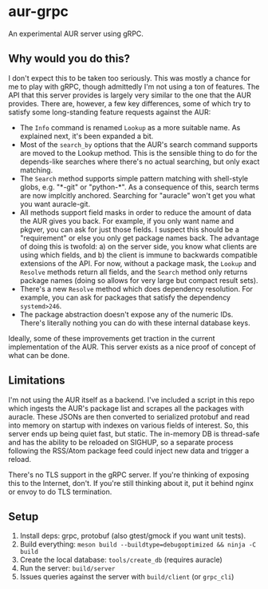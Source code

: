 # aur-grpc

An experimental AUR server using gRPC.

## Why would you do this?

I don't expect this to be taken too seriously. This was mostly a chance for me
to play with gRPC, though admittedly I'm not using a ton of features. The API
that this server provides is largely very similar to the one that the AUR
provides.  There are, however, a few key differences, some of which try to
satisfy some long-standing feature requests against the AUR:

* The `Info` command is renamed `Lookup` as a more suitable name. As explained
  next, it's been expanded a bit.
* Most of the `search_by` options that the AUR's search command supports are
  moved to the Lookup method. This is the sensible thing to do for the
  depends-like searches where there's no actual searching, but only exact
  matching.
* The `Search` method supports simple pattern matching with shell-style globs,
  e.g. "\*-git" or "python-\*". As a consequence of this, search terms are now
  implcitly anchored. Searching for "auracle" won't get you what you want
  auracle-git.
* All methods support field masks in order to reduce the amount of data the AUR
  gives you back. For example, if you only want name and pkgver, you can ask
  for just those fields. I suspect this should be a "requirement" or else you
  only get package names back. The advantage of doing this is twofold: a) on the
  server side, you know what clients are using which fields, and b) the client is
  immune to backwards compatible extensions of the API. For now, without a
  package mask, the `Lookup` and `Resolve` methods return all fields, and the
  `Search` method only returns package names (doing so allows for very large but
  compact result sets).
* There's a new `Resolve` method which does dependency resolution. For example,
  you can ask for packages that satisfy the dependency `systemd>246`.
* The package abstraction doesn't expose any of the numeric IDs. There's literally
  nothing you can do with these internal database keys.

Ideally, some of these improvements get traction in the current implementation
of the AUR. This server exists as a nice proof of concept of what can be done.

## Limitations

I'm not using the AUR itself as a backend. I've included a script in this repo
which ingests the AUR's package list and scrapes all the packages with auracle.
These JSONs are then converted to serialized protobuf and read into memory on
startup with indexes on various fields of interest. So, this server ends up
being quiet fast, but static. The in-memory DB is thread-safe and has the
ability to be reloaded on SIGHUP, so a separate process following the RSS/Atom
package feed could inject new data and trigger a reload.

There's no TLS support in the gRPC server. If you're thinking of exposing this
to the Internet, don't. If you're still thinking about it, put it behind nginx
or envoy to do TLS termination.

## Setup

1. Install deps: grpc, protobuf (also gtest/gmock if you want unit tests).
1. Build everything: `meson build --buildtype=debugoptimized && ninja -C build`
1. Create the local database: `tools/create_db` (requires auracle)
1. Run the server: `build/server`
1. Issues queries against the server with `build/client` (or `grpc_cli`)
